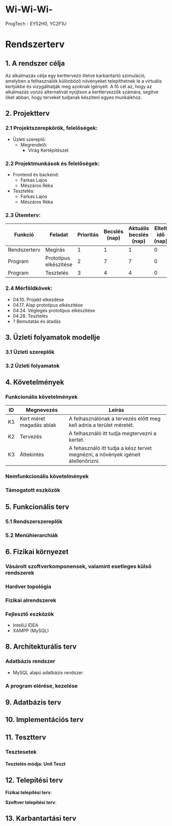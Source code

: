 # Wi-Wi-Wi-
ProgTech - EY52H0, YC2F1U

# Rendszerterv
## 1. A rendszer célja
Az alkalmazás célja egy kerttervezó illetve karbantartó szimuláció, amelyben a felhasználók különböző növényeket telepíthetnek le a virtuális kertjükbe és vizygálhatják meg azoknak igényeit. A fő cél az, hogy az alkalmazás vonzó alternatívát nyújtson a kerttervezzők számára, segítve őket abban, hogy terveket tudjanak készíteni egyes munkáikhoz. 

## 2. Projektterv

### 2.1 Projektszerepkörök, felelőségek:
  * Üzleti szereplő:
	  -   Megrendelő:
		  -  Virág Kertépítészet
     
### 2.2 Projektmunkások és felelőségek:
   * Frontend és backend:
     - Farkas Lajos
     - Mészáros Réka
   * Tesztelés:
     - Farkas Lajos
     - Mészáros Réka
     
### 2.3 Ütemterv:

|Funkció                  | Feladat                                | Prioritás | Becslés (nap) | Aktuális becslés (nap) | Eltelt idő (nap) | Becsült idő (nap) |
|-------------------------|----------------------------------------|-----------|---------------|------------------------|------------------|---------------------|
|Rendszerterv             |Megírás                                 |         1 |             1 |                      1 |                0 |                   1 |
|Program                  |Prototípus elkészítése                  |         2 |             7 |                      7 |                0 |                   7 |
|Program                  |Tesztelés                               |         3 |             4 |                      4 |                0 |                   4 |

### 2.4 Mérföldkövek:
   *   04.10. Projekt elkezdése
   *   04.17. Alap prototípus elkészítése
   *   04.24. Végleges prototípus elkészítése
   *   04.28. Tesztelés
   *   ? Bemutatás és átadás

## 3. Üzleti folyamatok modellje

### 3.1 Üzleti szereplők

### 3.2 Üzleti folyamatok

## 4. Követelmények

### Funkcionális követelmények

| ID | Megnevezés                   | Leírás     |
|----|------------------------------|--------------------------------------------------------------------------------------|
| K1 | Kert méret magadás ablak     | A felhasználónak a tervezés előtt meg kell adnia a terület méretét.              |
| K2 | Tervezés                     | A felhasználó itt tudja megtervezni a kertet.                                    |
| K3 | Áttekintés                   | A fehasználó itt tudja a kész tervet megnézni, a növények igéneit átellenőrizni. |

### Nemfunkcionális követelmények

### Támogatott eszközök

## 5. Funkcionális terv

### 5.1 Rendszerszereplők

### 5.2 Menühierarchiák

## 6. Fizikai környezet

### Vásárolt szoftverkomponensek, valamint esetleges külső rendszerek

### Hardver topológia

### Fizikai alrendszerek

### Fejlesztő eszközök
 - IntelliJ IDEA
 - XAMPP (MySQL)

## 8. Architekturális terv

### Adatbázis rendszer

- MySQL alapú adatbázis rendszer.

### A program elérése, kezelése

## 9. Adatbázis terv

## 10. Implementációs terv

## 11. Tesztterv


### Tesztesetek

#### Tesztelés módja: Unit Teszt

## 12. Telepítési terv

**Fizikai telepítési terv**:

**Szoftver telepítési terv**:

## 13. Karbantartási terv

